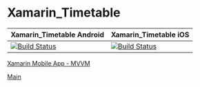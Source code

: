 # Xamarin_Timetable


| Xamarin_Timetable Android | Xamarin_Timetable iOS | 
| ------------- | ------------- |
| [![Build Status](https://dev.azure.com/inghappy/Xamarin_Timetable/_apis/build/status/Peter0301-Kim.Xamarin_Timetable?branchName=master)](https://dev.azure.com/inghappy/Xamarin_Timetable/_build/latest?definitionId=3&branchName=master)| [![Build Status](https://dev.azure.com/inghappy/Xamarin_Timetable/_apis/build/status/Peter0301-Kim.Xamarin_Timetable%20(1)?branchName=master)](https://dev.azure.com/inghappy/Xamarin_Timetable/_build/latest?definitionId=4&branchName=master)| 


[Xamarin Mobile App - MVVM](https://drive.google.com/file/d/1-tLblcpiJf1PWNkfalxYJoer_zlcRs9x/view?usp=sharing)


[Main](https://drive.google.com/file/d/15UMxbiZMB2QsR-bG3LFdFbjfx-6kg5_A/view?usp=sharing)





